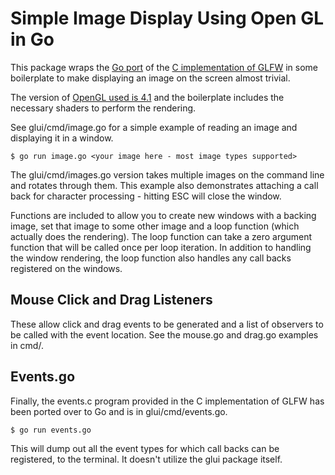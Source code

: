 # Simple Image Display Using Open GL in Go

This package wraps the [Go port](https://pkg.go.dev/github.com/go-gl/glfw/v3.3/glfw)
of the [C implementation of GLFW](https://www.glfw.org/documentation.html)
in some boilerplate to make displaying an image on the screen almost trivial.

The version of [OpenGL used is 4.1](https://pkg.go.dev/github.com/go-gl/gl/v4.1-core/gl)
and the boilerplate includes the necessary shaders to perform the rendering.

See glui/cmd/image.go for a simple example of reading an image and displaying it in a window.

	$ go run image.go <your image here - most image types supported>

The glui/cmd/images.go version takes multiple images on the command line and rotates through them.
This example also demonstrates attaching a call back for character processing - hitting ESC will close the window.

Functions are included to allow you to create new windows with a backing image,
set that image to some other image and a loop function (which actually does the rendering).
The loop function can take a zero argument function that will be called once per loop iteration.
In addition to handling the window rendering,
the loop function also handles any call backs registered on the windows.

## Mouse Click and Drag Listeners
These allow click and drag events to be generated and a list of observers to be called with the event location.
See the mouse.go and drag.go examples in cmd/.

## Events.go
Finally,
the events.c program provided in the C implementation of GLFW has been ported over to Go and is in glui/cmd/events.go.

	$ go run events.go

This will dump out all the event types for which call backs can be registered,
to the terminal.
It doesn't utilize the glui package itself.
